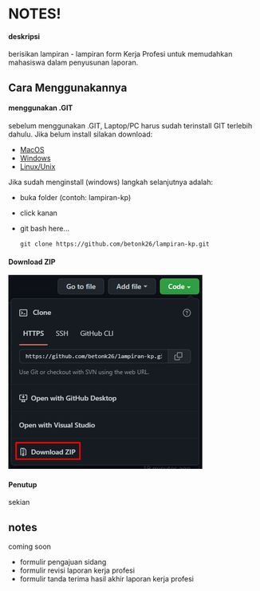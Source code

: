 # NOTES!

#### deskripsi

berisikan lampiran - lampiran form Kerja Profesi untuk memudahkan mahasiswa dalam penyusunan laporan.

## Cara Menggunakannya

#### menggunakan .GIT

sebelum menggunakan .GIT, Laptop/PC harus sudah terinstall GIT terlebih dahulu. Jika belum install silakan download:

- [MacOS](https://git-scm.com/download/mac)
- [Windows](https://git-scm.com/download/win)
- [Linux/Unix](https://git-scm.com/download/linux)

Jika sudah menginstall (windows) langkah selanjutnya adalah:

- buka folder (contoh: lampiran-kp)
- click kanan
- git bash here...

  ```
  git clone https://github.com/betonk26/lampiran-kp.git
  ```

#### Download ZIP

![1663485430931](image/README/1663485430931.png)


#### Penutup

sekian

## notes
coming soon
- formulir pengajuan sidang
- formulir revisi laporan kerja profesi
- formulir tanda terima hasil akhir laporan kerja profesi
